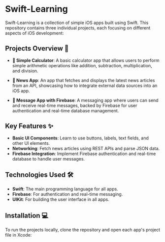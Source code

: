 # Swift-Learning

Swift-Learning is a collection of simple iOS apps built using Swift. This repository contains three individual projects, each focusing on different aspects of iOS development:

## Projects Overview 📱

- **🧮 Simple Calculator**: A basic calculator app that allows users to perform simple arithmetic operations like addition, subtraction, multiplication, and division.
  
- **📰 News App**: An app that fetches and displays the latest news articles from an API, showcasing how to integrate external data sources into an iOS app.

- **💬 Message App with Firebase**: A messaging app where users can send and receive real-time messages, backed by Firebase for user authentication and real-time database management.

## Key Features ✨

- **Basic UI Components**: Learn to use buttons, labels, text fields, and other UI elements.
- **Networking**: Fetch news articles using REST APIs and parse JSON data.
- **Firebase Integration**: Implement Firebase authentication and real-time database to handle user messages.
  
## Technologies Used 🛠️

- **Swift**: The main programming language for all apps.
- **Firebase**: For authentication and real-time messaging.
- **UIKit**: For building the user interface in all apps.

## Installation 💻

To run the projects locally, clone the repository and open each app's project file in Xcode:


 
